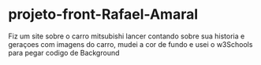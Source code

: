 # projeto-front-Rafael-Amaral
Fiz um site sobre o carro mitsubishi lancer contando sobre sua historia e geraçoes com imagens do carro, mudei a cor de fundo e usei o w3Schools para pegar codigo de Background